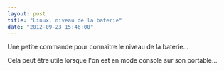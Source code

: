 ```yaml
---
layout: post
title: "Linux, niveau de la baterie"
date: "2012-09-23 15:46:00"
---
```

Une petite commande pour connaitre le niveau de la baterie...

<script src="http://pastebin.com/embed_js.php?i=xCEcjRnw"></script>

Cela peut être utile lorsque l'on est en mode console sur son portable...

<div style="overflow:hidden; height:0;">acpi</div>
